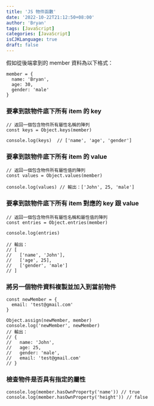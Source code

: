 ```yaml
---
title: 'JS 物件函數'
date: '2022-10-22T21:12:50+08:00'
author: 'Bryan'
tags: [JavaScript]
categories: [JavaScript]
isCJKLanguage: true
draft: false
---
```

假如從後端拿到的 member 資料為以下格式：

```
member = {
  name: 'Bryan',
  age: 30,
  gender: 'male'
}
```

### 要拿到該物件底下所有 item 的 key

```
// 返回一個包含物件所有屬性名稱的陣列
const keys = Object.keys(member)

console.log(keys)  // ['name', 'age', 'gender']
```

### 要拿到該物件底下所有 item 的 value

```
// 返回一個包含物件所有屬性值的陣列
const values = Object.values(member)

console.log(values) // 輸出：['John', 25, 'male']
```

### 要拿到該物件底下所有 item 對應的 key 跟 value

```
// 返回一個包含物件所有屬性名稱和屬性值的陣列
const entries = Object.entries(member)

console.log(entries)

// 輸出：
// [
//   ['name', 'John'],
//   ['age', 25],
//   ['gender', 'male']
// ]
```

### 將另一個物件資料複製並加入到當前物件
```
const newMember = {
  email: 'test@gmail.com'
}

Object.assign(newMember, member)
console.log('newMember', newMember)
// 輸出：
// {
//   name: 'John',
//   age: 25,
//   gender: 'male',
//   email: 'test@gmail.com'
// }
```

### 檢查物件是否具有指定的屬性
```
console.log(member.hasOwnProperty('name')) // true
console.log(member.hasOwnProperty('height')) // false
```
